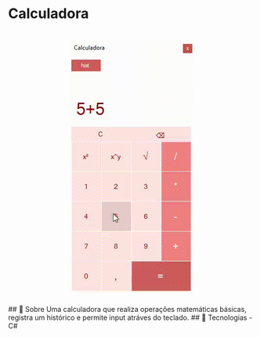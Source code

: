 # Calculadora
<h1 align="center">
    <img src="apresentacao.gif" style="display: inline; text-align: center;">
</h1>
## 🔖 Sobre
Uma calculadora que realiza operações matemáticas básicas, registra um histórico e permite input atráves do teclado.
## 🚀 Tecnologias
- C#
